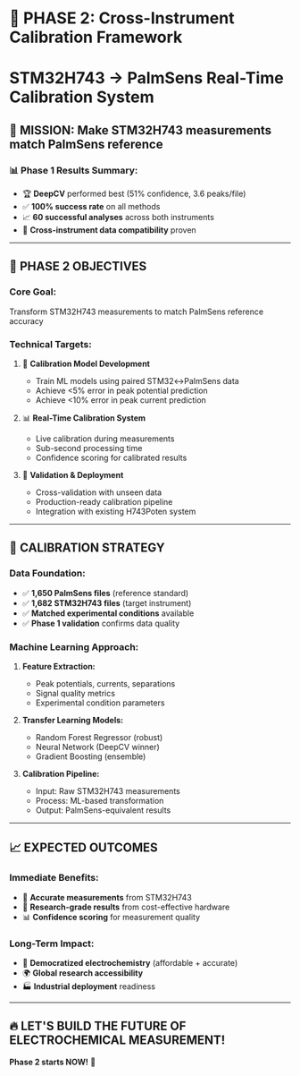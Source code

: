 # 🎯 PHASE 2: Cross-Instrument Calibration Framework
# STM32H743 → PalmSens Real-Time Calibration System

## 🚀 MISSION: Make STM32H743 measurements match PalmSens reference

### 📊 **Phase 1 Results Summary:**
- 🏆 **DeepCV** performed best (51% confidence, 3.6 peaks/file)
- ✅ **100% success rate** on all methods
- 📈 **60 successful analyses** across both instruments
- 🔬 **Cross-instrument data compatibility** proven

---

## 🎯 **PHASE 2 OBJECTIVES**

### **Core Goal:** 
Transform STM32H743 measurements to match PalmSens reference accuracy

### **Technical Targets:**
1. 🔧 **Calibration Model Development**
   - Train ML models using paired STM32↔PalmSens data
   - Achieve <5% error in peak potential prediction
   - Achieve <10% error in peak current prediction

2. 📊 **Real-Time Calibration System**
   - Live calibration during measurements
   - Sub-second processing time
   - Confidence scoring for calibrated results

3. 🎯 **Validation & Deployment**
   - Cross-validation with unseen data
   - Production-ready calibration pipeline
   - Integration with existing H743Poten system

---

## 🔬 **CALIBRATION STRATEGY**

### **Data Foundation:**
- ✅ **1,650 PalmSens files** (reference standard)
- ✅ **1,682 STM32H743 files** (target instrument)
- ✅ **Matched experimental conditions** available
- ✅ **Phase 1 validation** confirms data quality

### **Machine Learning Approach:**
1. **Feature Extraction:**
   - Peak potentials, currents, separations
   - Signal quality metrics
   - Experimental condition parameters

2. **Transfer Learning Models:**
   - Random Forest Regressor (robust)
   - Neural Network (DeepCV winner)
   - Gradient Boosting (ensemble)

3. **Calibration Pipeline:**
   - Input: Raw STM32H743 measurements
   - Process: ML-based transformation
   - Output: PalmSens-equivalent results

---

## 📈 **EXPECTED OUTCOMES**

### **Immediate Benefits:**
- 🎯 **Accurate measurements** from STM32H743
- 🔬 **Research-grade results** from cost-effective hardware
- 📊 **Confidence scoring** for measurement quality

### **Long-Term Impact:**
- 🚀 **Democratized electrochemistry** (affordable + accurate)
- 🌍 **Global research accessibility** 
- 🏭 **Industrial deployment** readiness

---

## 🔥 **LET'S BUILD THE FUTURE OF ELECTROCHEMICAL MEASUREMENT!**

**Phase 2 starts NOW!** 🚀
